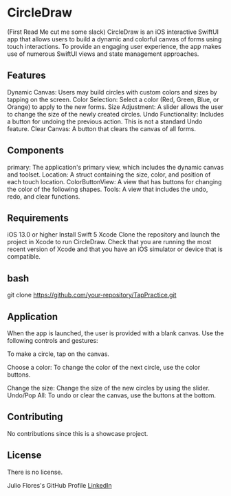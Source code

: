 # CircleDraw

(First Read Me cut me some slack)
CircleDraw is an iOS interactive SwiftUI app that allows users to build a dynamic and colorful canvas of forms using touch interactions. To provide an engaging user experience, the app makes use of numerous SwiftUI views and state management approaches.

## Features
Dynamic Canvas: Users may build circles with custom colors and sizes by tapping on the screen.
Color Selection: Select a color (Red, Green, Blue, or Orange) to apply to the new forms.
Size Adjustment: A slider allows the user to change the size of the newly created circles.
Undo Functionality: Includes a button for undoing the previous action. This is not a standard Undo feature.
Clear Canvas: A button that clears the canvas of all forms.

## Components
primary: The application's primary view, which includes the dynamic canvas and toolset.
Location: A struct containing the size, color, and position of each touch location.
ColorButtonView: A view that has buttons for changing the color of the following shapes.
Tools: A view that includes the undo, redo, and clear functions.

## Requirements
iOS 13.0 or higher
Install Swift 5 Xcode
Clone the repository and launch the project in Xcode to run CircleDraw. Check that you are running the most recent version of Xcode and that you have an iOS simulator or device that is compatible.

## bash
git clone https://github.com/your-repository/TapPractice.git

## Application
When the app is launched, the user is provided with a blank canvas. Use the following controls and gestures:

To make a circle, tap on the canvas.

Choose a color: To change the color of the next circle, use the color buttons.

Change the size: Change the size of the new circles by using the slider.
Undo/Pop All: To undo or clear the canvas, use the buttons at the bottom. 

## Contributing
No contributions since this is a showcase project.

## License
There is no license.

Julio Flores's GitHub Profile
[LinkedIn](https://www.linkedin.com/in/julio-flores-9a623a229/)
